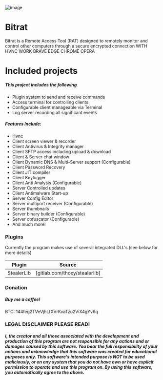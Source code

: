 ![image](https://user-images.githubusercontent.com/93733605/141329232-b556cc13-2dd8-4cf7-ae64-1a502140891c.png)
# Bitrat
Bitrat is a Remote Access Tool (RAT) designed to remotely monitor and control other computers through a secure encrypted connection WITH HVNC WORK BRAVE EDGE CHROME OPERA

# Included projects
##### This project includes the following
- Plugin system to send and receive commands
- Access terminal for controlling clients
- Configurable client manageable via Terminal
- Log server recording all significant events

##### Features Include:
- Hvnc
- Client screen viewer & recorder
- Client Antivirus & Integrity manager
- Client SFTP access including upload & download
- Client & Server chat window
- Client Dynamic DNS & Multi-Server support (Configurable)
- Client Password Recovery
- Client JIT compiler 
- Client Keylogger 
- Client Anti Analysis (Configurable)
- Server Controlled updates
- Client Antimalware Start-up 
- Server Config Editor
- Server multiport receiver (Configurable)
- Server thumbnails 
- Server binary builder (Configurable)
- Server obfuscator (Configurable)
- And much more!

### Plugins
Currently the program makes use of several integrated DLL's (see below for more details)

| Plugin | Source |
| ------ | ------ |
| StealerLib | [gitlab.com/thoxy/stealerlib] |


### Donation
##### Buy me a coffee!
BTC: 144feg2TVeVjhLfXVrKvaTzu2ViX4gYv6q

### LEGAL DISCLAIMER PLEASE READ!
##### I, the creator and all those associated with the development and production of this program are not responsible for any actions and or damages caused by this software. You bear the full responsibility of your actions and acknowledge that this software was created for educational purposes only. This software's intended purpose is NOT to be used maliciously, or on any system that you do not have own or have explicit permission to operate and use this program on. By using this software, you automatically agree to the above.
